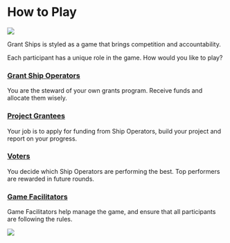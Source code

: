# How to Play

![](/operator.png)

Grant Ships is styled as a game that brings competition and accountability.

Each participant has a unique role in the game. How would you like to play?

### [Grant Ship Operators](/how-to-play/as-a-gs-op)

You are the steward of your own grants program. Receive funds and allocate them wisely.

### [Project Grantees](/how-to-play/as-a-project)

Your job is to apply for funding from Ship Operators, build your project and report on your progress.

### [Voters](/how-to-play/as-a-voter)

You decide which Ship Operators are performing the best. Top performers are rewarded in future rounds.

### [Game Facilitators](/how-to-play/as-a-faci)

Game Facilitators help manage the game, and ensure that all participants are following the rules.

![](/coin_stacks.jpg)
